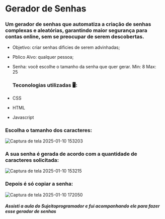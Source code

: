 # Gerador de Senhas 
### Um gerador de senhas que automatiza a criação de senhas complexas e aleatórias, garantindo maior segurança para contas online, sem se preocupar de serem descobertas.

- Objetivo: criar senhas dificies de serem advinhadas;
- Pblico Alvo: qualquer pessoa;
- Senha: você escolhe o tamanho da senha que quer gerar. Min: 8 Max: 25

  ### Teconologias utilizadas 🖥️:

- CSS
- HTML
- Javascript

### Escolha o tamanho dos caracteres:
![Captura de tela 2025-01-10 153203](https://github.com/user-attachments/assets/71e33e5f-92c8-449a-8191-15e93e2a7b9a)

### A sua senha é gerada de acordo com a quantidade de caracteres solicitada:
![Captura de tela 2025-01-10 153215](https://github.com/user-attachments/assets/e949715e-6bf2-4365-875d-0fe2128b21a5)

### Depois é só copiar a senha:
![Captura de tela 2025-01-10 172050](https://github.com/user-attachments/assets/aad39927-7c7c-4818-b485-36ef1d668409)

##### Assisti a aula do Sujeitoprogramador e fui acompanhando ele para fazer esse gerador de senhas



